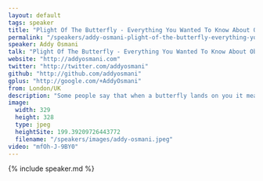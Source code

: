 ```yaml
---
layout: default
tags: speaker
title: "Plight Of The Butterfly - Everything You Wanted To Know About Object.observe() – Addy Osmani"
permalink: "/speakers/addy-osmani-plight-of-the-butterfly-everything-you-wanted-to-know-about-objectobserve.html"
speaker: Addy Osmani
talk: "Plight Of The Butterfly - Everything You Wanted To Know About Object.observe()"
website: "http://addyosmani.com"
twitter: "http://twitter.com/addyosmani"
github: "http://github.com/addyosmani"
gplus: "http://google.com/+AddyOsmani"
from: London/UK
description: "Some people say that when a butterfly lands on you it means good luck. However, in parts of England, people would traditionally rush around to kill the first butterfly of the year that they see, or else face a year of bad luck. The moral of the story is that people can be crazy. \n\nThey can also surprise you, a lot like Object.observe() - a proposed feature for listening to any JavaScript object that gets called whenever that object, or its properties, change - surprised me. In this session, I'll walk you through everything I thought I knew about Object.observe() but didn't, while profiling it for V8 this year."
image:
  width: 329
  height: 328
  type: jpeg
  heightSite: 199.39209726443772
  filename: "/speakers/images/addy-osmani.jpeg"
video: "mfOh-J-9BY0"
---
```


{% include speaker.md %}
